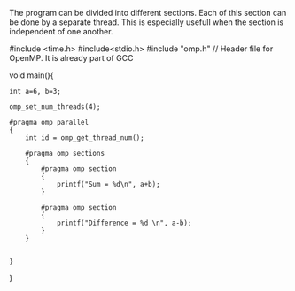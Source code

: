 The program can be divided into different sections. Each of this section can be done by a separate thread. This is especially usefull when the section is independent of one another. 



#include <time.h>
#include<stdio.h>
#include "omp.h" // Header file for OpenMP. It is already part of GCC

void main(){

	int a=6, b=3;

	omp_set_num_threads(4);
		
	#pragma omp parallel
	{
		int id = omp_get_thread_num();

		#pragma omp sections
		{
			#pragma omp section
			{
				printf("Sum = %d\n", a+b);
			}
	
			#pragma omp section 
			{
				printf("Difference = %d \n", a-b);
			}
		}

				
	}
}


